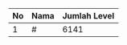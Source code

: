 | No | Nama            | Jumlah Level |
|----|-----------------|--------------|
| 1  | #    |    6141        |
